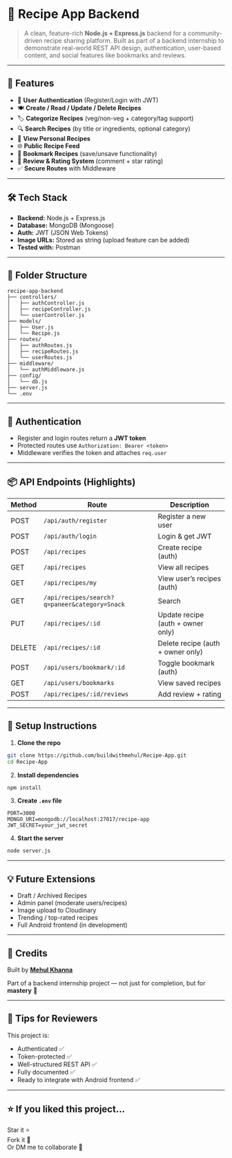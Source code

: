 # 🍲 Recipe App Backend

> A clean, feature-rich **Node.js + Express.js** backend for a community-driven recipe sharing platform. Built as part of a backend internship to demonstrate real-world REST API design, authentication, user-based content, and social features like bookmarks and reviews.

---

## 🚀 Features

- 🔐 **User Authentication** (Register/Login with JWT)
- 🍽️ **Create / Read / Update / Delete Recipes**
- 🏷️ **Categorize Recipes** (veg/non-veg + category/tag support)
- 🔍 **Search Recipes** (by title or ingredients, optional category)
- 👤 **View Personal Recipes**
- 🌐 **Public Recipe Feed**
- 📌 **Bookmark Recipes** (save/unsave functionality)
- 💬 **Review & Rating System** (comment + star rating)
- ✅ **Secure Routes** with Middleware

---

## 🛠️ Tech Stack

- **Backend:** Node.js + Express.js
- **Database:** MongoDB (Mongoose)
- **Auth:** JWT (JSON Web Tokens)
- **Image URLs:** Stored as string (upload feature can be added)
- **Tested with:** Postman

---

## 📁 Folder Structure

```
recipe-app-backend
├── controllers/
│   ├── authController.js
│   ├── recipeController.js
│   └── userController.js
├── models/
│   ├── User.js
│   └── Recipe.js
├── routes/
│   ├── authRoutes.js
│   ├── recipeRoutes.js
│   └── userRoutes.js
├── middleware/
│   └── authMiddleware.js
├── config/
│   └── db.js
├── server.js
└── .env
```

---

## 🔐 Authentication

- Register and login routes return a **JWT token**
- Protected routes use `Authorization: Bearer <token>`
- Middleware verifies the token and attaches `req.user`

---

## 📦 API Endpoints (Highlights)

| Method | Route | Description |
|--------|-------|-------------|
| POST | `/api/auth/register` | Register a new user |
| POST | `/api/auth/login` | Login & get JWT |
| POST | `/api/recipes` | Create recipe (auth) |
| GET | `/api/recipes` | View all recipes |
| GET | `/api/recipes/my` | View user’s recipes (auth) |
| GET | `/api/recipes/search?q=paneer&category=Snack` | Search |
| PUT | `/api/recipes/:id` | Update recipe (auth + owner only) |
| DELETE | `/api/recipes/:id` | Delete recipe (auth + owner only) |
| POST | `/api/users/bookmark/:id` | Toggle bookmark (auth) |
| GET | `/api/users/bookmarks` | View saved recipes |
| POST | `/api/recipes/:id/reviews` | Add review + rating |

---

## 🔧 Setup Instructions

1. **Clone the repo**
```bash
git clone https://github.com/buildwithmehul/Recipe-App.git
cd Recipe-App
```

2. **Install dependencies**
```bash
npm install
```

3. **Create `.env` file**
```env
PORT=3000
MONGO_URI=mongodb://localhost:27017/recipe-app
JWT_SECRET=your_jwt_secret
```

4. **Start the server**
```bash
node server.js
```

---

## 💡 Future Extensions

- Draft / Archived Recipes
- Admin panel (moderate users/recipes)
- Image upload to Cloudinary
- Trending / top-rated recipes
- Full Android frontend (in development)

---

## 🤝 Credits

Built by [**Mehul Khanna**](https://github.com/buildwithmehul)  

Part of a backend internship project — not just for completion, but for **mastery** 💪

---

## 🧠 Tips for Reviewers 

This project is:
- Authenticated ✅
- Token-protected ✅
- Well-structured REST API ✅
- Fully documented ✅
- Ready to integrate with Android frontend ✅

---

## ⭐ If you liked this project…

Star it ⭐  
Fork it 🍴  
Or DM me to collaborate 🤝
